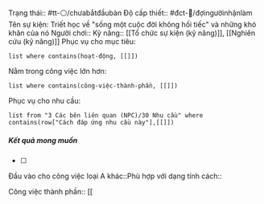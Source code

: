 Trạng thái:: #tt-⚪/chưabắtđầubàn
Độ cấp thiết:: #đct-🍃/đợingườinhậnlàm 
Tên sự kiện: Triết học về "sống một cuộc đời không hối tiếc" và những khó khăn của nó
Người chơi::
Kỹ năng:: [[Tổ chức sự kiện (kỹ năng)]], [[Nghiên cứu (kỹ năng)]]
Phục vụ cho mục tiêu:
```dataview
list where contains(hoạt-động, [[]])
```
Nằm trong công việc lớn hơn:
```dataview
list where contains(công-việc-thành-phần, [[]])
```
Phục vụ cho nhu cầu:
```dataview
list from "3 Các bên liên quan (NPC)/30 Nhu cầu" where contains(row["Cách đáp ứng nhu cầu này"],[[]])
```

##### Kết quả mong muốn
- [ ] 
Đầu vào cho công việc loại A khác::Phù hợp với dạng tính cách::

Công việc thành phần:: [[